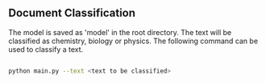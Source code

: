 ## Document Classification

The model is saved as 'model' in the root directory. The text will be classified as chemistry, biology or physics. The following command can be used to classify a text.

```bash

python main.py --text <text to be classified>

```
